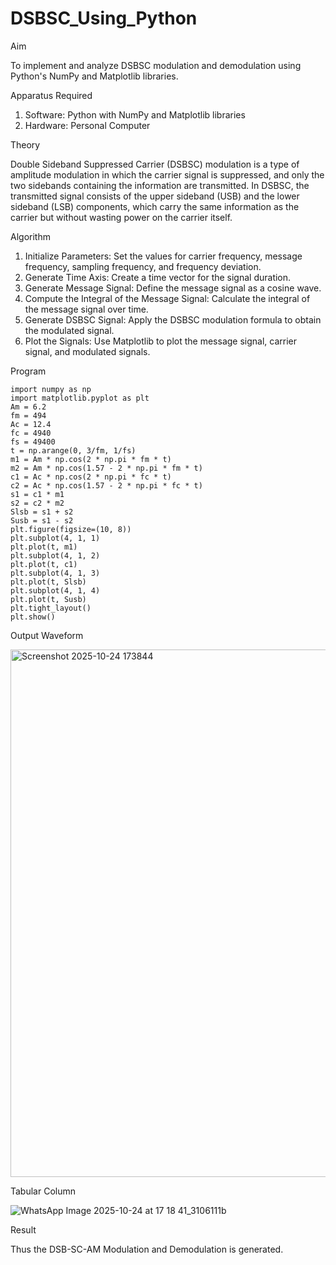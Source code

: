 # DSBSC_Using_Python


Aim


To implement and analyze DSBSC modulation and demodulation  using Python's NumPy and Matplotlib libraries. 

Apparatus Required

1.	Software: Python with NumPy and Matplotlib libraries
2.	Hardware: Personal Computer
  
Theory

Double Sideband Suppressed Carrier (DSBSC) modulation is a type of amplitude modulation in which the carrier signal is suppressed, and only the two sidebands containing the information are transmitted. In DSBSC, the transmitted signal consists of the upper sideband (USB) and the lower sideband (LSB) components, which carry the same information as the carrier but without wasting power on the carrier itself.


Algorithm


1.	Initialize Parameters: Set the values for carrier frequency, message frequency, sampling frequency, and frequency deviation.
2.	Generate Time Axis: Create a time vector for the signal duration.
3.	Generate Message Signal: Define the message signal as a cosine wave.
4.	Compute the Integral of the Message Signal: Calculate the integral of the message signal over time.
5.	Generate DSBSC Signal: Apply the DSBSC modulation formula to obtain the modulated signal.
6.	Plot the Signals: Use Matplotlib to plot the message signal, carrier signal, and modulated signals.

Program
```
import numpy as np
import matplotlib.pyplot as plt
Am = 6.2
fm = 494
Ac = 12.4
fc = 4940
fs = 49400
t = np.arange(0, 3/fm, 1/fs)
m1 = Am * np.cos(2 * np.pi * fm * t)
m2 = Am * np.cos(1.57 - 2 * np.pi * fm * t)
c1 = Ac * np.cos(2 * np.pi * fc * t)
c2 = Ac * np.cos(1.57 - 2 * np.pi * fc * t)
s1 = c1 * m1
s2 = c2 * m2
Slsb = s1 + s2
Susb = s1 - s2
plt.figure(figsize=(10, 8))
plt.subplot(4, 1, 1)
plt.plot(t, m1)
plt.subplot(4, 1, 2)
plt.plot(t, c1)
plt.subplot(4, 1, 3)
plt.plot(t, Slsb)
plt.subplot(4, 1, 4)
plt.plot(t, Susb)
plt.tight_layout()
plt.show()
```

Output Waveform

<img width="1062" height="844" alt="Screenshot 2025-10-24 173844" src="https://github.com/user-attachments/assets/bd509d22-afab-42b0-b0d4-4c37c93fa1cd" />

Tabular Column

![WhatsApp Image 2025-10-24 at 17 18 41_3106111b](https://github.com/user-attachments/assets/1a3af0df-bfb7-4f6b-9a08-95e062046edc)

Result


Thus the DSB-SC-AM Modulation and Demodulation is generated.
